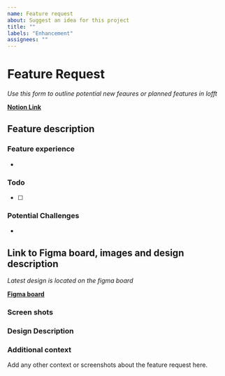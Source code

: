 ```yaml
---
name: Feature request
about: Suggest an idea for this project
title: ""
labels: "Enhancement"
assignees: ""
---
```


<!-- V1.1 -->

# Feature Request

_Use this form to outline potential new feaures or planned features in lofft_

**[Notion Link]()**

## **Feature description**

### **Feature experience**

<!-- As a `visitor` ... -->

-

### **Todo**

- [ ]

### **Potential Challenges**

-

## **Link to Figma board, images and design description**

_Latest design is located on the figma board_

**[Figma board]()**

### Screen shots

### Design Description

<!--Relevent for both-->

### Additional context

Add any other context or screenshots about the feature request here.
